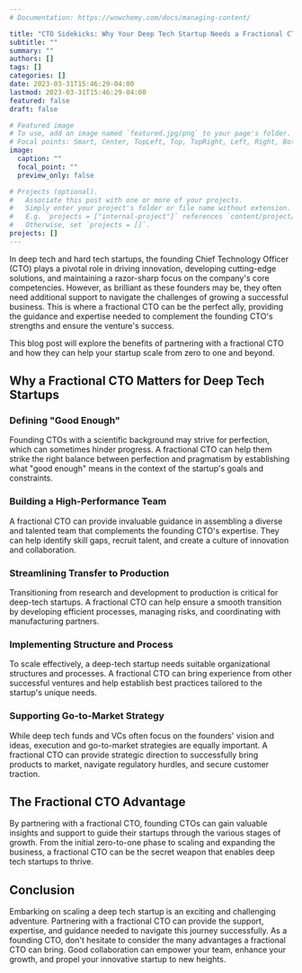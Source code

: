 ```yaml
---
# Documentation: https://wowchemy.com/docs/managing-content/

title: "CTO Sidekicks: Why Your Deep Tech Startup Needs a Fractional CTO"
subtitle: ""
summary: ""
authors: []
tags: []
categories: []
date: 2023-03-31T15:46:29-04:00
lastmod: 2023-03-31T15:46:29-04:00
featured: false
draft: false

# Featured image
# To use, add an image named `featured.jpg/png` to your page's folder.
# Focal points: Smart, Center, TopLeft, Top, TopRight, Left, Right, BottomLeft, Bottom, BottomRight.
image:
  caption: ""
  focal_point: ""
  preview_only: false

# Projects (optional).
#   Associate this post with one or more of your projects.
#   Simply enter your project's folder or file name without extension.
#   E.g. `projects = ["internal-project"]` references `content/project/deep-learning/index.md`.
#   Otherwise, set `projects = []`.
projects: []
---
```


In deep tech and hard tech startups, the founding Chief Technology Officer (CTO) plays a pivotal role in driving innovation, developing cutting-edge solutions, and maintaining a razor-sharp focus on the company's core competencies. However, as brilliant as these founders may be, they often need additional support to navigate the challenges of growing a successful business. This is where a fractional CTO can be the perfect ally, providing the guidance and expertise needed to complement the founding CTO's strengths and ensure the venture's success.

This blog post will explore the benefits of partnering with a fractional CTO and how they can help your startup scale from zero to one and beyond.

## Why a Fractional CTO Matters for Deep Tech Startups

### Defining "Good Enough"

Founding CTOs with a scientific background may strive for perfection, which can sometimes hinder progress. A fractional CTO can help them strike the right balance between perfection and pragmatism by establishing what "good enough" means in the context of the startup's goals and constraints.

### Building a High-Performance Team

A fractional CTO can provide invaluable guidance in assembling a diverse and talented team that complements the founding CTO's expertise. They can help identify skill gaps, recruit talent, and create a culture of innovation and collaboration.

### Streamlining Transfer to Production

Transitioning from research and development to production is critical for deep-tech startups. A fractional CTO can help ensure a smooth transition by developing efficient processes, managing risks, and coordinating with manufacturing partners.

### Implementing Structure and Process

To scale effectively, a deep-tech startup needs suitable organizational structures and processes. A fractional CTO can bring experience from other successful ventures and help establish best practices tailored to the startup's unique needs.

### Supporting Go-to-Market Strategy

While deep tech funds and VCs often focus on the founders' vision and ideas, execution and go-to-market strategies are equally important. A fractional CTO can provide strategic direction to successfully bring products to market, navigate regulatory hurdles, and secure customer traction.

## The Fractional CTO Advantage

By partnering with a fractional CTO, founding CTOs can gain valuable insights and support to guide their startups through the various stages of growth. From the initial zero-to-one phase to scaling and expanding the business, a fractional CTO can be the secret weapon that enables deep tech startups to thrive.

## Conclusion

Embarking on scaling a deep tech startup is an exciting and challenging adventure. Partnering with a fractional CTO can provide the support, expertise, and guidance needed to navigate this journey successfully. As a founding CTO, don't hesitate to consider the many advantages a fractional CTO can bring. Good collaboration can empower your team, enhance your growth, and propel your innovative startup to new heights.
